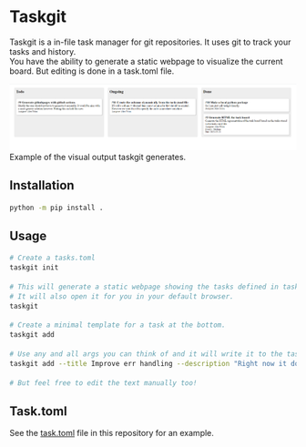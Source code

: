 # Taskgit

Taskgit is a in-file task manager for git repositories. It uses git to track your tasks and history.  
You have the ability to generate a static webpage to visualize the current board. But editing is done in a task.toml file.

![taskgit sample image](sample.png)  
Example of the visual output taskgit generates.

## Installation

```bash
python -m pip install .
```

## Usage

```bash
# Create a tasks.toml
taskgit init

# This will generate a static webpage showing the tasks defined in tasks.toml.
# It will also open it for you in your default browser.
taskgit

# Create a minimal template for a task at the bottom.
taskgit add

# Use any and all args you can think of and it will write it to the task
taskgit add --title Improve err handling --description "Right now it does not give line numbers and context for unexpexted errors" --author "Alex Telon"

# But feel free to edit the text manually too!
```

## Task.toml

See the [task.toml](task.toml) file in this repository for an example.